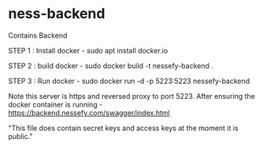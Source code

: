 # ness-backend
Contains Backend

STEP 1 : Install docker - sudo apt install docker.io

STEP 2 : build docker - sudo docker build -t nessefy-backend .

STEP 3 : Run docker - sudo docker run -d -p 5223:5223 nessefy-backend

Note this server is https and reversed proxy to port 5223. 
After ensuring the docker container is running - https://backend.nessefy.com/swagger/index.html


"This file does contain secret keys and access keys at the moment it is public."